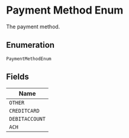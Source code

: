 
# Payment Method Enum

The payment method.

## Enumeration

`PaymentMethodEnum`

## Fields

| Name |
|  --- |
| `OTHER` |
| `CREDITCARD` |
| `DEBITACCOUNT` |
| `ACH` |

